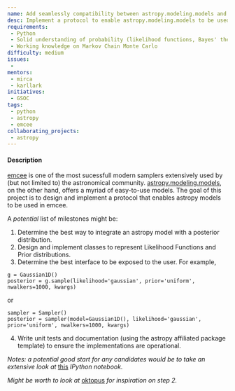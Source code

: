 ```yaml
---
name: Add seamlessly compatibility between astropy.modeling.models and emcee
desc: Implement a protocol to enable astropy.modeling.models to be used in emcee
requirements:
 - Python
 - Solid understanding of probability (likelihood functions, Bayes' theorem, etc)
 - Working knowledge on Markov Chain Monte Carlo
difficulty: medium
issues:
 -
mentors:
 - mirca
 - karllark
initiatives:
 - GSOC
tags:
 - python
 - astropy
 - emcee
collaborating_projects:
 - astropy
---
```


#### Description

[emcee](https://github.com/dfm/emcee) is one of the most sucessfull
modern samplers extensively used by (but not limited to) the astronomical
community.
[astropy.modeling.models](http://docs.astropy.org/en/stable/modeling/#module-astropy.modeling.functional_models),
on the other hand, offers a myriad of easy-to-use models.
The goal of this project is to design and implement a protocol
that enables astropy models to be used in emcee.

A *potential* list of milestones might be:

1. Determine the best way to integrate an astropy model with
a posterior distribution.
2. Design and implement classes to represent Likelihood Functions and
Prior distributions.
3. Determine the best interface to be exposed to the user. For example,
```
g = Gaussian1D()
posterior = g.sample(likelihood='gaussian', prior='uniform', nwalkers=1000, kwargs)
```
or
```
sampler = Sampler()
posterior = sampler(model=Gaussian1D(), likelihood='gaussian', prior='uniform', nwalkers=1000, kwargs)
```
4. Write unit tests and documentation (using the astropy affiliated package template)
to ensure the implementations are operational.

*Notes: a potential good start for any candidates would be to take an
extensive look at*
[this](https://github.com/astropy/astropy-model-ideas/blob/master/MCMCWithAstropyModels.ipynb)
*IPython notebook.*

*Might be worth to look at* [oktopus](https://github.com/KeplerGO/oktopus)
*for inspiration on step 2.*
